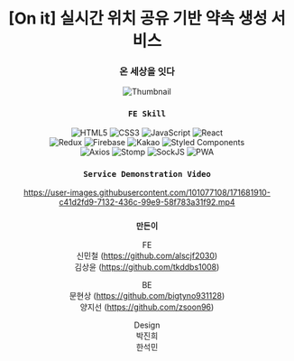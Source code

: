 <div align="center">

# [On it] 실시간 위치 공유 기반 약속 생성 서비스
### 온 세상을 잇다

![Thumbnail](https://user-images.githubusercontent.com/101077108/171678579-8d562f5a-2ef1-4966-81d4-ae11d9bf0a77.png)


### `FE Skill`
![HTML5](https://img.shields.io/badge/html5-%23E34F26.svg?style=for-the-badge&logo=html5&logoColor=white)
![CSS3](https://img.shields.io/badge/css3-%231572B6.svg?style=for-the-badge&logo=css3&logoColor=white)
![JavaScript](https://img.shields.io/badge/javascript-%23323330.svg?style=for-the-badge&logo=javascript&logoColor=%23F7DF1E)
![React](https://img.shields.io/badge/react-%2320232a.svg?style=for-the-badge&logo=react&logoColor=%2361DAFB)           
![Redux](https://img.shields.io/badge/reduxtoolkit-%23593d88.svg?style=for-the-badge&logo=redux&logoColor=white)
![Firebase](https://img.shields.io/badge/Firebasecloudmessaging-039BE5?style=for-the-badge&logo=Firebase&logoColor=white)
![Kakao](https://img.shields.io/badge/kakao-ffcd00.svg?style=for-the-badge&logo=kakaotalk&logoColor=000000)
![Styled Components](https://img.shields.io/badge/styled--components-DB7093?style=for-the-badge&logo=styled-components&logoColor=white)         
![Axios](https://img.shields.io/badge/Axios-%23593d88.svg?style=for-the-badge&logoColor=000000)
![Stomp](https://img.shields.io/badge/Stomp-%23000000.svg?style=for-the-badge&logoColor=000000)
![SockJS](https://img.shields.io/badge/SockJS-%23FF0000.svg?style=for-the-badge&logoColor=000000)
![PWA](https://img.shields.io/badge/PWA-%239146FF.svg?style=for-the-badge&logoColor=000000)


### `Service Demonstration Video`

https://user-images.githubusercontent.com/101077108/171681910-c41d2fd9-7132-436c-99e9-58f783a31f92.mp4

[//]: # ([https://youtu.be/8PP4vEmwpkw]&#40;https://youtu.be/8PP4vEmwpkw&#41;)

### `만든이`
FE  
신민철 (https://github.com/alscjf2030)     
김상윤 (https://github.com/tkddbs1008)

BE      
문현상 (https://github.com/bigtyno931128)        
양지선 (https://github.com/zsoon96)

Design      
박진희     
한석민

</div>